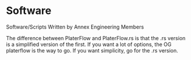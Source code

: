 # Software 

Software/Scripts Written by Annex Engineering Members

The difference between PlaterFlow and PlaterFlow.rs is that the .rs version is a simplified version of the first. If you want a lot of options, the OG platerflow is the way to go. If you want simplicity, go for the .rs version.

